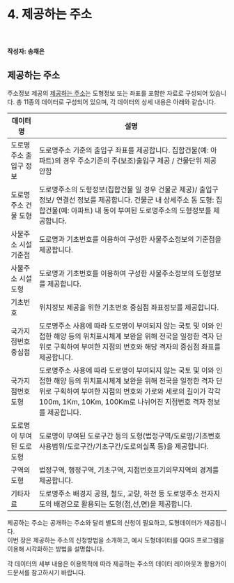 # 4. 제공하는 주소

<br>

#### 작성자: 송채은

## 제공하는 주소

주소정보 제공의 [제공하는 주소](https://business.juso.go.kr/addrlink/adresInfoProvd/guidance/provdAdresInfo.do)는 도형정보 또는 좌표를 포함한 자료로 구성되어 있습니다. 총 11종의 데이터로 구성되어 있으며, 각 데이터의 상세 내용은 아래와 같습니다.

| 데이터명                  | 설명                                                                                                                                                                                                                                                      |
| ------------------------- | --------------------------------------------------------------------------------------------------------------------------------------------------------------------------------------------------------------------------------------------------------- |
| 도로명주소 출입구 정보    | 도로명주소 기준의 출입구 좌표를 제공합니다. 집합건물(예: 아파트)의 경우 주소기준의 주(보조)출입구 제공 / 건물단위 제공 안함                                                                                                                               |
| 도로명주소 건물 도형      | 도로명주소의 도형정보(집합건물 일 경우 건물군 제공)/ 출입구 정보/ 연결선 정보를 제공합니다. 건물군 내 상세주소 동 도형: 집합건물(예: 아파트) 내 동이 부여된 도로명주소의 도형정보를 제공합니다.                                                           |
| 사물주소 시설 기준점      | 도로명과 기초번호를 이용하여 구성한 사물주소정보의 기준점을 제공합니다.                                                                                                                                                                                   |
| 사물주소 시설 도형        | 도로명과 기초번호를 이용하여 구성한 사물주소정보의 도형정보를 제공합니다.                                                                                                                                                                                 |
| 기초번호                  | 위치정보 제공을 위한 기초번호 중심점 좌표정보를 제공합니다.                                                                                                                                                                                               |
| 국가지점번호 중심점       | 도로명주소 사용에 따라 도로명이 부여되지 않는 국토 및 이와 인접한 해양 등의 위치표시체계 보완을 위해 전국을 일정한 격자 단위로 구획하여 부여한 지점의 번호와 해당 격자의 중심점 좌표를 제공합니다.                                                        |
| 국가지점번호 도형         | 도로명주소 사용에 따라 도로명이 부여되지 않는 국토 및 이와 인접한 해양 등의 위치표시체계 보완을 위해 전국을 일정한 격자 단위로 구획하여 부여한 지점의 번호와 가로와 세로의 길이가 각각 100m, 1Km, 10Km, 100Km로 나뉘어진 지점번호 격자 정보를 제공합니다. |
| 도로명이 부여된 도로 도형 | 도로명이 부여된 도로구간 등의 도형(법정구역/도로명/기초번호 사용범위/도로구간/기초구간/도로의실폭 등)을 제공합니다.                                                                                                                                       |
| 구역의 도형               | 법정구역, 행정구역, 기초구역, 지점번호표기의무지역의 경계를 제공합니다.                                                                                                                                                                                   |
| 기타자료                  | 도로명주소 배경지 공원, 철도, 교량, 하천 등 도로명주소 전자지도의 배경으로 활용되는 도형(점,선,면)을 제공합니다.                                                                                                                                          |

제공하는 주소는 공개하는 주소와 달리 별도의 신청이 필요하고, 도형데이터가 제공됩니다.  
이번 장은 제공하는 주소의 신청방법을 소개하고, 예시 도형데이터를 QGIS 프로그램을 이용해 시각화하는 방법을 설명합니다.

각 데이터의 세부 내용은 이용목적에 따라 제공하는 주소의 데이터 레이아웃과 활용가이드문서를 참고하시기 바랍니다.
